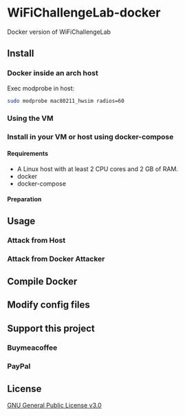 # WiFiChallengeLab-docker
Docker version of WiFiChallengeLab 

## Install


### Docker inside an arch host

Exec modprobe in host:
``` bash
sudo modprobe mac80211_hwsim radios=60
```

### Using the VM

### Install in your VM or host using docker-compose

#### Requirements

- A Linux host with at least 2 CPU cores and 2 GB of RAM.
- docker
- docker-compose

#### Preparation

## Usage

### Attack from Host

### Attack from Docker Attacker

## Compile Docker

## Modify config files

## Support this project

### Buymeacoffee

### PayPal

 
## License

[GNU General Public License v3.0](https://github.com/r4ulcl/WiFiChallengeLab-docker/blob/main/LICENSE)
